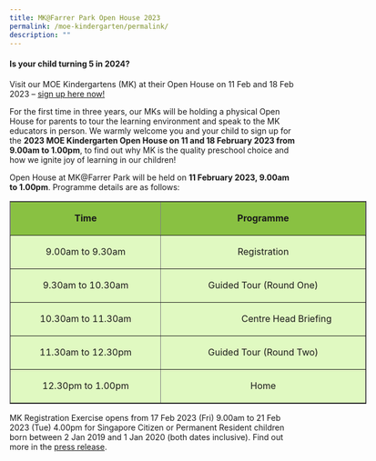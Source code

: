 ```yaml
---
title: MK@Farrer Park Open House 2023
permalink: /moe-kindergarten/permalink/
description: ""
---
```

#### Is your child turning 5 in 2024?

Visit our MOE Kindergartens (MK) at their Open House on 11 Feb and 18 Feb 2023 – <a href="https://www.eventbrite.com/e/2023-mk-open-house-tickets-505734434307?utm-campaign=social&utm-content=attendeeshare&utm-medium=discovery&utm-term=listing&utm-source=cp&aff=escb" target="_blank">sign up here now! </a>

For the first time in three years, our MKs will be holding a physical Open House for parents to tour the learning environment and speak to the MK educators in person. We warmly welcome you and your child to sign up for the **2023 MOE Kindergarten Open House on 11 and 18 February 2023 from 9.00am to 1.00pm**, to find out why MK is the quality preschool choice and how we ignite joy of learning in our children! 

Open House at MK@Farrer Park will be held on **11 February 2023, 9.00am to 1.00pm**.
Programme details are as follows:
<table border="1" cellpadding="0" style="width:627px;" width="627">
	<tbody>
		<tr>
			<td bgcolor="89c142" style="width:262px;height:37px;">
			<p align="center"><strong>Time</strong></p>
			</td>
			<td bgcolor="89c142" style="width:360px;height:37px;">
			<p align="center"><strong>Programme</strong></p>
			</td>
		</tr>
		<tr>
			<td bgcolor="e0f9c1" style="width:262px;height:39px;">
			<p align="center">9.00am to 9.30am</p>
			</td>
			<td bgcolor="e0f9c1" style="width:360px;height:39px;">
			<p align="center">Registration</p>
			</td>
		</tr>
		<tr>
			<td bgcolor="e0f9c1" style="width:262px;height:37px;">
			<p align="center">9.30am to 10.30am</p>
			</td>
			<td bgcolor="e0f9c1" style="width:360px;height:37px;">
			<p align="center">Guided Tour (Round One)</p>
			</td>
		</tr>
		<tr>
			<td bgcolor="e0f9c1" style="width:262px;height:39px;">
			<p align="center">10.30am to 11.30am</p>
			</td>
			<td bgcolor="e0f9c1" style="width:360px;height:39px;">
			<p>&nbsp;&nbsp;&nbsp;&nbsp;&nbsp;&nbsp;&nbsp;&nbsp;&nbsp;&nbsp;&nbsp; &nbsp;&nbsp;&nbsp;&nbsp;&nbsp;&nbsp;&nbsp;&nbsp;&nbsp;&nbsp;&nbsp;&nbsp;&nbsp;&nbsp;&nbsp;&nbsp;&nbsp;&nbsp;&nbsp;Centre Head Briefing</p>
			</td>
		</tr>
		<tr>
			<td bgcolor="e0f9c1" style="width:262px;height:37px;">
			<p align="center">11.30am to 12.30pm</p>
			</td>
			<td bgcolor="e0f9c1" style="width:360px;height:37px;">
			<p align="center">Guided Tour (Round Two)</p>
			</td>
		</tr>
		<tr>
			<td bgcolor="e0f9c1" style="width:262px;height:37px;">
			<p align="center">12.30pm to 1.00pm</p>
			</td>
			<td bgcolor="e0f9c1" style="width:360px;height:37px;">
			<p align="center">Home</p>
			</td>
		</tr>
	</tbody>
</table>

MK Registration Exercise opens from 17 Feb 2023 (Fri) 9.00am to 21 Feb 2023 (Tue) 4.00pm for Singapore Citizen or Permanent Resident children born between 2 Jan 2019 and 1 Jan 2020 (both dates inclusive). Find out more in the <a href="https://www.moe.gov.sg/news/press-releases/20230118-2023-moe-kindergarten-open-house-and-registration-exercise" target="_blank">press release</a>.

